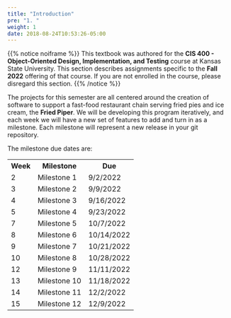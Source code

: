 ```yaml
---
title: "Introduction"
pre: "1. "
weight: 1
date: 2018-08-24T10:53:26-05:00
---
```


{{% notice noiframe %}}
This textbook was authored for the **CIS 400 - Object-Oriented Design, Implementation, and Testing** course at Kansas State University.  This section describes assignments specific to the **Fall 2022** offering of that course.  If you are not enrolled in the course, please disregard this section.
{{% /notice %}}

The projects for this semester are all centered around the creation of software to support a fast-food restaurant chain serving fried pies and ice cream, the **Fried Piper**. We will be developing this program iteratively, and each week we will have a new set of features to add and turn in as a milestone. Each milestone will represent a new release in your git repository.

The milestone due dates are:

<table>
  <tr>
    <th>Week</th>
    <th>Milestone</th>
    <th>Due</th>
  </tr>
  <tr>
    <td>2</td>
    <td>Milestone 1</td>
    <td>9/2/2022</td>
  </tr>
  <tr>
    <td>3</td>
    <td>Milestone 2</td>
    <td>9/9/2022</td>
  </tr>
  <tr>
    <td>4</td>
    <td>Milestone 3</td>
    <td>9/16/2022</td>
  </tr>
  <tr>
    <td>5</td>
    <td>Milestone 4</td>
    <td>9/23/2022</td>
  </tr>
  <tr>
    <td>7</td>
    <td>Milestone 5</td>
    <td>10/7/2022</td>
  </tr>
  <tr>
    <td>8</td>
    <td>Milestone 6</td>
    <td>10/14/2022</td>
  </tr>
  <tr>
    <td>9</td>
    <td>Milestone 7</td>
    <td>10/21/2022</td>
  </tr>
  <tr>
    <td>10</td>
    <td>Milestone 8</td>
    <td>10/28/2022</td>
  </tr>
  <tr>
    <td>12</td>
    <td>Milestone 9</td>
    <td>11/11/2022</td>
  </tr>
  <tr>
    <td>13</td>
    <td>Milestone 10</td>
    <td>11/18/2022</td>
  </tr>
  <tr>
    <td>14</td>
    <td>Milestone 11</td>
    <td>12/2/2022</td>
  </tr>
  <tr>
    <td>15</td>
    <td>Milestone 12</td>
    <td>12/9/2022</td>
  </tr>
</table>
